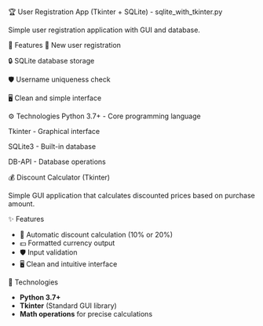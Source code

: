 🏆 User Registration App (Tkinter + SQLite) - sqlite_with_tkinter.py

Simple user registration application with GUI and database.

🚀 Features
📝 New user registration

🔒 SQLite database storage

🛡️ Username uniqueness check

🖥️ Clean and simple interface

⚙️ Technologies
Python 3.7+ - Core programming language

Tkinter - Graphical interface

SQLite3 - Built-in database

DB-API - Database operations


💰 Discount Calculator (Tkinter) 

Simple GUI application that calculates discounted prices based on purchase amount.

✨ Features

- 🧮 Automatic discount calculation (10% or 20%)
- 💵 Formatted currency output
- 🛡️ Input validation
- 🖥️ Clean and intuitive interface

🧰 Technologies

- **Python 3.7+**
- **Tkinter** (Standard GUI library)
- **Math operations** for precise calculations
